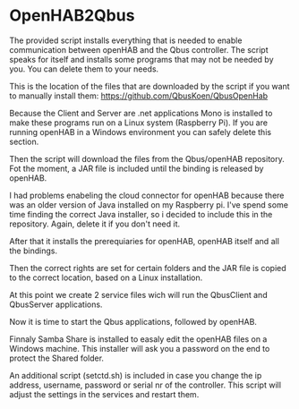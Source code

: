 # OpenHAB2Qbus

The provided script installs everything that is needed to enable communication between openHAB and the Qbus controller. 
The script speaks for itself and installs some programs that may not be needed by you. You can delete them to your needs.

This is the location of the files that are downloaded by the script if you want to manually install them:
https://github.com/QbusKoen/QbusOpenHab

Because the Client and Server are .net applications Mono is installed to make these programs run on a Linux system (Raspberry Pi). If you are running openHAB in a Windows environment you can safely delete this section.

Then the script will download the files from the Qbus/openHAB repository. Fot the moment, a JAR file is included until the binding is released by openHAB.

I had problems enabeling the cloud connector for openHAB because there was an older version of Java installed on my Raspberry pi. I've spend some time finding the correct Java installer, so i decided to include this in the repository. Again, delete it if you don't need it.

After that it installs the prerequiaries for openHAB, openHAB itself and all the bindings.

Then the correct rights are set for certain folders and the JAR file is copied to the correct location, based on a Linux installation.

At this point we create 2 service files wich will run the QbusClient and QbusServer applications.

Now it is time to start the Qbus applications, followed by openHAB.

Finnaly Samba Share is installed to easaly edit the openHAB files on a Windows machine. This installer will ask you a password on the end to protect the Shared folder.

An additional script (setctd.sh) is included in case you change the ip address, username, password or serial nr of the controller. This script will adjust the settings in the services and restart them.

